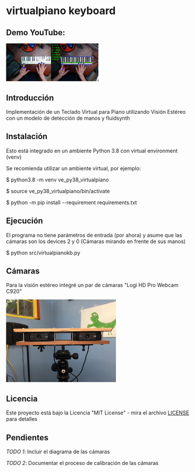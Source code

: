 # virtualpiano keyboard


## Demo YouTube:

[<img src="images/vpk-playing-stereo.JPG" width="50%">](https://youtu.be/3c_hyyj2_U4)

## Introducción
Implementación de un Teclado Virtual para Piano utilizando Visión Estéreo con un modelo de detección de manos y fluidsynth

## Instalación

Esto está integrado en un ambiente Python 3.8 con virtual environment (venv)

Se recomienda utilizar un ambiente virtual, por ejemplo:

  $ python3.8 -m venv ve_py38_virtualpiano

  $ source ve_py38_virtualpiano/bin/activate

  $ python -m pip install --requirement requirements.txt

## Ejecución
El programa no tiene parámetros de entrada (por ahora) y asume que las cámaras son los devices 2 y 0 (Cámaras mirando en frente de sus manos) 

  $ python src/virtualpianokb.py 

## Cámaras
Para la visión estéreo integré un par de cámaras "Logi HD Pro Webcam C920"

<img src="images/StereoCam-DIY-300x225.JPG">

## Licencia
Este proyecto está bajo la Licencia "MIT License" - mira el archivo [LICENSE](LICENSE) para detalles

## Pendientes
*TODO 1*: Incluir el diagrama de las cámaras

*TODO 2*: Documentar el proceso de calibración de las cámaras
